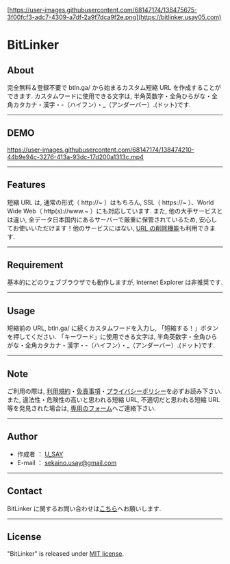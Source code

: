 [https://user-images.githubusercontent.com/68147174/138475675-3f00fcf3-adc7-4309-a7df-2a9f7dca9f2e.png](https://bitlinker.usay05.com)

# BitLinker

## About

完全無料＆登録不要で btln.ga/ から始まるカスタム短縮 URL を作成することができます. カスタムワードに使用できる文字は, 半角英数字・全角ひらがな・全角カタカナ・漢字・-（ハイフン）・\_（アンダーバー）.(ドット)です.

---

## DEMO

https://user-images.githubusercontent.com/68147174/138474210-44b9e94c-3276-413a-93dc-17d200a1313c.mp4

---

## Features

短縮 URL は, 通常の形式（ http://~ ）はもちろん, SSL（ https://~ ）、World Wide Web（ http(s)://www.~ ）にも対応しています.
また, 他の大手サービスとは違い, 全データ日本国内にあるサーバーで厳重に保管されているため, 安心してお使いいただけます！他のサービスにはない, [URL の削除機能](https://bitlinker.usay05.com/delete)も利用できます.

---

## Requirement

基本的にどのウェブブラウザでも動作しますが, Internet Explorer は非推奨です.

---

## Usage

短縮前の URL, btln.ga/ に続くカスタムワードを入力し, 「短縮する！」ボタンを押してください.
「キーワード」に使用できる文字は, 半角英数字・全角ひらがな・全角カタカナ・漢字・-（ハイフン）・\_（アンダーバー）.(ドット)です.

---

## Note

ご利用の際は, [利用規約](https://bitlinker.usay05.com/terms)・[免責事項](https://bitlinker.usay05.com/disclaimer)・[プライバシーポリシー](https://bitlinker.usay05.com/privacy_policy)を必ずお読み下さい.
また, 違法性・危険性の高いと思われる短縮 URL, 不適切だと思われる短縮 URL 等を発見された場合は, [専用のフォーム](https://bitlinker.usay05.com/url_report)へご連絡下さい.

---

## Author

- 作成者 ： [U_SAY](https://www.usay05.com/)
- E-mail ： [sekaino.usay@gmail.com](mailto:sekaino.usay@gmail.com)

---

## Contact

BitLinker に関するお問い合わせは[こちら](https://bitlinker.usay05.com/contact)へお願いします.

---

## License

"BitLinker" is released under [MIT license](https://en.wikipedia.org/wiki/MIT_License).
